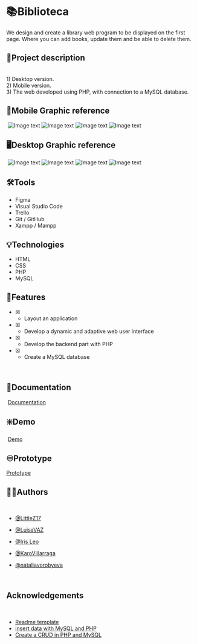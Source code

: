 
# :books:Biblioteca
We design and create a library web program to be displayed on the first page. Where you can add books, update them and be able to delete them.   
   
   
## :open_book:Project description   
​        
     1) Desktop version.  
     2) Mobile version.   
     3) The web developed using PHP, with connection to a MySQL database.
   ​
## :iphone:Mobile Graphic reference
​
![Image text](./assets/img/img_redme/Captura%205.PNG)
​![Image text](./assets/img/img_redme/Captura%206.PNG)
![Image text](./assets/img/img_redme/Captura%207.PNG)
![Image text](./assets/img/img_redme/Captura%208.PNG)

## :desktop_computer:Desktop Graphic reference
​
![Image text](./assets/img%20readme/Captura%201.PNG)
![Image text](./assets/img%20readme/Captura%202.PNG)
![Image text](./assets/img%20readme/Captura%203.PNG)
![Image text](./assets/img%20readme/Captura%204.PNG)

## :hammer_and_wrench:Tools 
- Figma
- Visual Studio Code
- Trello
- Git / GitHub
- Xampp / Mampp   

## :bulb:Technologies
- HTML
- CSS
- PHP 
- MySQL
     
## :flashlight:Features
* [x] - Layout an application
* [x] - Develop a dynamic and adaptive web user interface
* [x] - Develop the backend part with PHP
* [x] - Create a MySQL database

​
​
## :page_facing_up:Documentation
​
[Documentation](https://factoriaf5.notion.site/Biblioteca-ace270257b804f508b3e9a93a0cc6693)
​
​
## :sparkle:Demo
​
[Demo](https://littlez17.github.io/BoomGirlsProject/)


## :infinity:Prototype

[Prototype](https://www.figma.com/proto/O1sNjTD6bATNnihPXwB7XY/BoomGirls?node-id=126%3A22&scaling=scale-down&page-id=1%3A5&starting-point-node-id=126%3A22)
​
​
## :raising_hand_woman:Authors
​
- [@LittleZ17](https://github.com/LittleZ17)
- [@LuisaVAZ](https://github.com/LuisaVAZ)
- [@Iris Leo](https://github.com/mauisiri)   
- [@KaroVillarraga](https://github.com/KaroVillarraga) 
- [@nataliavorobyeva](https://github.com/NataliaVorobyeva)  
     
     ​​
## Acknowledgements
​
 - [Readme template](https://readme.so/)
 - [insert data with MySQL and PHP](https://www.youtube.com/watch?v=uMlqYmvfkqo)
 - [Create a CRUD in PHP and MySQL](https://www.youtube.com/watch?v=MaJJ_n1E1yo)
  
